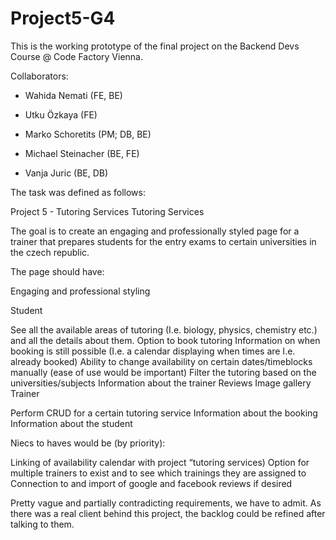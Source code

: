 # Project5-G4

This is the working prototype of the final project on the Backend Devs Course @ Code Factory Vienna.

Collaborators:

- Wahida Nemati (FE, BE)

- Utku Özkaya (FE)

- Marko Schoretits (PM; DB, BE)

- Michael Steinacher (BE, FE)

- Vanja Juric (BE, DB)


The task was defined as follows:

Project 5 - Tutoring Services
Tutoring Services


The goal is to create an engaging and professionally styled page for a trainer that prepares students for the entry exams to certain universities in the czech republic.

The page should have:

Engaging and professional styling

Student

See all the available areas of tutoring (I.e. biology, physics, chemistry etc.) and all the details about them. 
Option to book tutoring
Information on when booking is still possible (I.e. a calendar displaying when times are I.e. already booked)
Ability to change availability on certain dates/timeblocks manually (ease of use would be important)
Filter the tutoring based on the universities/subjects
Information about the trainer 
Reviews 
Image gallery
Trainer 

Perform CRUD for a certain tutoring service
Information about the booking  
Information about the student


Niecs to haves would be (by priority):

Linking of availability calendar with project “tutoring services)
Option for multiple trainers to exist and to see which trainings they are assigned to
Connection to and import of google and facebook reviews if desired

Pretty vague and partially contradicting requirements, we have to admit. 
As there was a real client behind this project, the backlog could be refined after talking to them.
